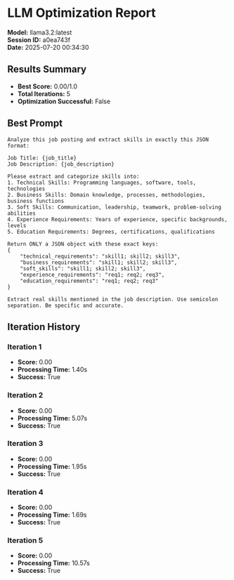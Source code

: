 # LLM Optimization Report

**Model:** llama3.2:latest  
**Session ID:** a0ea743f  
**Date:** 2025-07-20 00:34:30

## Results Summary

- **Best Score:** 0.00/1.0
- **Total Iterations:** 5
- **Optimization Successful:** False

## Best Prompt

```
Analyze this job posting and extract skills in exactly this JSON format:

Job Title: {job_title}
Job Description: {job_description}

Please extract and categorize skills into:
1. Technical Skills: Programming languages, software, tools, technologies
2. Business Skills: Domain knowledge, processes, methodologies, business functions
3. Soft Skills: Communication, leadership, teamwork, problem-solving abilities
4. Experience Requirements: Years of experience, specific backgrounds, levels
5. Education Requirements: Degrees, certifications, qualifications

Return ONLY a JSON object with these exact keys:
{
    "technical_requirements": "skill1; skill2; skill3",
    "business_requirements": "skill1; skill2; skill3", 
    "soft_skills": "skill1; skill2; skill3",
    "experience_requirements": "req1; req2; req3",
    "education_requirements": "req1; req2; req3"
}

Extract real skills mentioned in the job description. Use semicolon separation. Be specific and accurate.
```

## Iteration History

### Iteration 1
- **Score:** 0.00
- **Processing Time:** 1.40s
- **Success:** True

### Iteration 2
- **Score:** 0.00
- **Processing Time:** 5.07s
- **Success:** True

### Iteration 3
- **Score:** 0.00
- **Processing Time:** 1.95s
- **Success:** True

### Iteration 4
- **Score:** 0.00
- **Processing Time:** 1.69s
- **Success:** True

### Iteration 5
- **Score:** 0.00
- **Processing Time:** 10.57s
- **Success:** True

